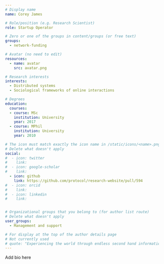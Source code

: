 ```yaml
---
# Display name
name: Corey James

# Role/position (e.g. Research Scientist)
role: Startup Operator

# Zero or one of the groups in content/groups (or free text)
groups:
  - network-funding

# Avatar (no need to edit)
resources:
  - name: avatar
    src: avatar.png

# Research interests
interests:
  - Distributed systems
  - Sociological frameworks of online interactions

# Degrees
education:
  courses:
  - course: MSc
    institution: University
    year: 2017
  - course: MPhil
    institution: University
    year: 2010

# The icon must match exactly the icon name in /static/icons/<name>.png
# Delete what doesn't apply
social:
#  - icon: twitter
#    link:
#  - icon: google-scholar
#    link:
  - icon: github
    link: https://github.com/protocol/research-website/pull/594
#  - icon: orcid
#    link:
#  - icon: linkedin
#    link:


# Organizational groups that you belong to (for author list route)
# Delete what doesn't apply
user_groups:
  - Management and support

# For display at the top of the author details page
# Not currently used
# quote: "Experiencing the world through endless second hand information isn't enough. If we want authenticity, we have to initiate it." - Travis Rice
---
```


Add bio here
